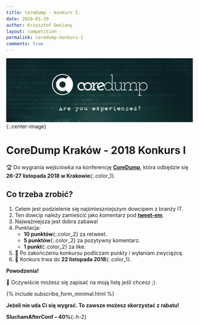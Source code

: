 ```yaml
---
title: CoreDump - konkurs I.
date: 2018-01-29
author: Krzysztof Owsiany
layout: competition
permalink: coredump-konkurs-1
comments: true
---
```

![CoreDump Kraków 2018][coredump-top]{:.center-image}

# CoreDump Kraków - 2018 Konkurs I 
  
🏆 Do wygrania wejściówka na konferencję **[CoreDump]**, która odbędzie się **26-27 listopada 2018 w Krakowie**{:.color_1}.

## Co trzeba zrobić?
1. Celem jest podzielenie się najśmieszniejszym dowcipem z branży IT.
2. Ten dowcip należy zamieścić jako komentarz pod **[tweet-em]**.
3. Najważniejsza jest dobra zabawa!
4. Punktacja:
    * **10 punktów**{:.color_2} za retweet.
    * **5 punktów**{:.color_2} za pozytywny komentarz.
    * **1 punkt**{:.color_2} za like.
5. 💯 Po zakończeniu konkursu podliczam punkty i wyłaniam zwycięzcę.
6. 📆 Konkurs trwa do **22 listopada 2018**{:.color_1}.

**Powodzenia!**

📧 Oczywiście możesz się zapisać na moją listę jeśli chcesz ;).

{% include subscribe_form_minimal.html %}

**Jeżeli nie uda Ci się wygrać. To zawsze możesz skorzystać z rabatu!**

**SluchamAfterConf – 40%**{:.h-2}


[CoreDump]: http://coredump.events/2018/

[coredump-top]: /assets/images/competitions/coredump-krakow/coredump-top.png

[tweet-em]: https://twitter.com/k_owsiany/status/1060257968267112450

